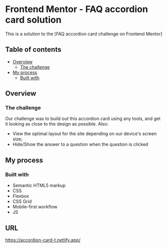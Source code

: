 # Frontend Mentor - FAQ accordion card solution

This is a solution to the [FAQ accordion card challenge on Frontend Mentor]

## Table of contents

- [Overview](#overview)
  - [The challenge](#the-challenge)
- [My process](#my-process)
  - [Built with](#built-with)

## Overview

### The challenge

Our challenge was to build out this accordion card using any tools, and get it looking as close to the design as possible.
Also:

- View the optimal layout for the site depending on our device's screen size;
- Hide/Show the answer to a question when the question is clicked

## My process

### Built with

- Semantic HTML5 markup
- CSS
- Flexbox
- CSS Grid
- Mobile-first workflow
- JS

## URL

https://accordion-card-t.netlify.app/
